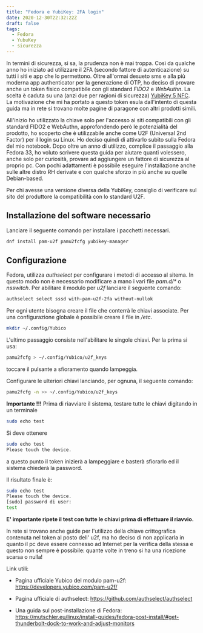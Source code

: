 ```yaml
---
title: "Fedora e YubiKey: 2FA login"
date: 2020-12-30T22:32:22Z
draft: false
tags:
  - Fedora
  - YubuKey
  - sicurezza
---
```


In termini di sicurezza, si sa, la prudenza non è mai troppa. Così da qualche anno ho iniziato ad utilizzare il 2FA (secondo fattore di autenticazione) su tutti i siti e app che lo permettono. Oltre all'ormai desueto sms e alla più moderna app authenticator per la generazione di OTP, ho deciso di provare anche un token fisico compatibile con gli standard *FIDO2* e *WebAuthn*. La scelta è caduta su una (anzi due per ragioni di sicurezza) [YubiKey 5 NFC](https://www.yubico.com/products/yubikey-5-overview/ "YubiKey 5 NFC"). La motivazione che mi ha portato a questo token esula dall'intento di questa guida ma in rete si trovano molte pagine di paragone con altri prodotti simili.

All'inizio ho utilizzato la chiave solo per l'accesso ai siti compatibili con gli standard FIDO2 e WebAuthn, approfondendo però le potenzialità del prodotto, ho scoperto che è utilizzabile anche come U2F (Universal 2nd Factor) per il login su Linux. Ho deciso quindi di attivarlo subito sulla Fedora del mio notebook. Dopo oltre un anno di utilizzo, complice il passaggio alla Fedora 33, ho voluto scrivere questa guida per aiutare quanti volessero, anche solo per curiosità, provare ad aggiungere un fattore di sicurezza al proprio pc. Con pochi adattamenti è possibile eseguire l'installazione anche sulle altre distro RH derivate e con qualche sforzo in più anche su quelle Debian-based.

Per chi avesse una versione diversa della YubiKey, consiglio di verificare sul sito del produttore la compatibilità con lo standard U2F.

## Installazione del software necessario

Lanciare il seguente comando per installare i pacchetti necessari.

```bash
dnf install pam-u2f pamu2fcfg yubikey-manager
```

## Configurazione

Fedora, utilizza *authselect* per configurare i metodi di accesso al sitema. In questo modo non è necessario modificare a mano i vari file *pam.d/\** o *nsswitch*. Per abilitare il modulo per *u2f* lanciare il seguente comando:

```bash
authselect select sssd with-pam-u2f-2fa without-nullok
```

Per ogni utente bisogna creare il file che conterrà le chiavi associate. Per una configurazione globale è possibile creare il file in */etc*.

```bash
mkdir ~/.config/Yubico
```

L'ultimo passaggio consiste nell'abilitare le singole chiavi.
Per la prima si usa:

```bash
pamu2fcfg > ~/.config/Yubico/u2f_keys
```

toccare il pulsante a sfioramento quando lampeggia.

Configurare le ulteriori chiavi lanciando, per ognuna, il seguente comando:

```bash
pamu2fcfg -n >> ~/.config/Yubico/u2f_keys
```

**Importante !!!** Prima di riavviare il sistema, testare tutte le chiavi digitando in un terminale

```bash
sudo echo test
```

Si deve ottenere

```bash
sudo echo test
Please touch the device.
```

a questo punto il token inizierà a lampeggiare e basterà sfiorarlo ed il sistema chiederà la password.

Il risultato finale è:

```bash
sudo echo test
Please touch the device.
[sudo] password di user:
test
```

**E' importante ripete il test con tutte le chiavi prima di effettuare il riavvio.**

In rete si trovano anche guide per l'utilizzo della chiave crittografica contenuta nel token al posto dell' u2f, ma ho deciso di non applicarla in quanto il pc deve essere connesso ad Internet per la verifica della stessa e questo non sempre è possibile: quante volte in treno si ha una ricezione scarsa o nulla!

Link utili:

- Pagina ufficiale Yubico del modulo pam-u2f: <https://developers.yubico.com/pam-u2f/>

- Pagina ufficiale di authselect: <https://github.com/authselect/authselect>

- Una guida sul post-installazione di Fedora: <https://mutschler.eu/linux/install-guides/fedora-post-install/#get-thunderbolt-dock-to-work-and-adjust-monitors>
